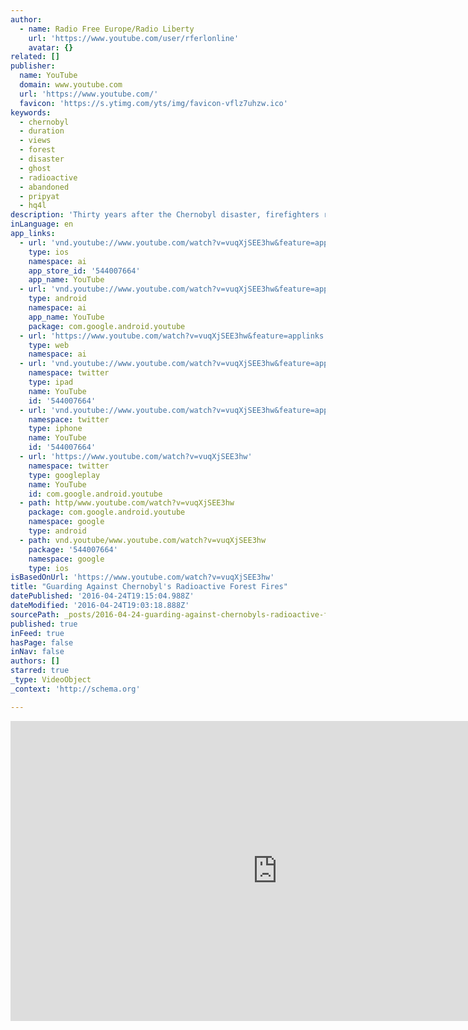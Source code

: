 ```yaml
---
author:
  - name: Radio Free Europe/Radio Liberty
    url: 'https://www.youtube.com/user/rferlonline'
    avatar: {}
related: []
publisher:
  name: YouTube
  domain: www.youtube.com
  url: 'https://www.youtube.com/'
  favicon: 'https://s.ytimg.com/yts/img/favicon-vflz7uhzw.ico'
keywords:
  - chernobyl
  - duration
  - views
  - forest
  - disaster
  - ghost
  - radioactive
  - abandoned
  - pripyat
  - hq4l
description: 'Thirty years after the Chernobyl disaster, firefighters remain on high alert to prevent radioactive forest fires. Originally published at - http://www.rferl.org/media/video/guarding-against-chernobyls-radioactive-forest-fires/27691519.html'
inLanguage: en
app_links:
  - url: 'vnd.youtube://www.youtube.com/watch?v=vuqXjSEE3hw&feature=applinks'
    type: ios
    namespace: ai
    app_store_id: '544007664'
    app_name: YouTube
  - url: 'vnd.youtube://www.youtube.com/watch?v=vuqXjSEE3hw&feature=applinks'
    type: android
    namespace: ai
    app_name: YouTube
    package: com.google.android.youtube
  - url: 'https://www.youtube.com/watch?v=vuqXjSEE3hw&feature=applinks'
    type: web
    namespace: ai
  - url: 'vnd.youtube://www.youtube.com/watch?v=vuqXjSEE3hw&feature=applinks'
    namespace: twitter
    type: ipad
    name: YouTube
    id: '544007664'
  - url: 'vnd.youtube://www.youtube.com/watch?v=vuqXjSEE3hw&feature=applinks'
    namespace: twitter
    type: iphone
    name: YouTube
    id: '544007664'
  - url: 'https://www.youtube.com/watch?v=vuqXjSEE3hw'
    namespace: twitter
    type: googleplay
    name: YouTube
    id: com.google.android.youtube
  - path: http/www.youtube.com/watch?v=vuqXjSEE3hw
    package: com.google.android.youtube
    namespace: google
    type: android
  - path: vnd.youtube/www.youtube.com/watch?v=vuqXjSEE3hw
    package: '544007664'
    namespace: google
    type: ios
isBasedOnUrl: 'https://www.youtube.com/watch?v=vuqXjSEE3hw'
title: "Guarding Against Chernobyl's Radioactive Forest Fires"
datePublished: '2016-04-24T19:15:04.988Z'
dateModified: '2016-04-24T19:03:18.888Z'
sourcePath: _posts/2016-04-24-guarding-against-chernobyls-radioactive-forest-fires.md
published: true
inFeed: true
hasPage: false
inNav: false
authors: []
starred: true
_type: VideoObject
_context: 'http://schema.org'

---
```

<iframe src="https://cdn.embedly.com/widgets/media.html?src=https%3A%2F%2Fwww.youtube.com%2Fembed%2FvuqXjSEE3hw%3Ffeature%3Doembed&amp;url=https%3A%2F%2Fwww.youtube.com%2Fwatch%3Fv%3DvuqXjSEE3hw&amp;image=https%3A%2F%2Fi.ytimg.com%2Fvi%2FvuqXjSEE3hw%2Fhqdefault.jpg&amp;key=b7d04c9b404c499eba89ee7072e1c4f7&amp;type=text%2Fhtml&amp;schema=youtube" width="854" height="480" scrolling="no" frameborder="0" allowfullscreen="" style=""></iframe>